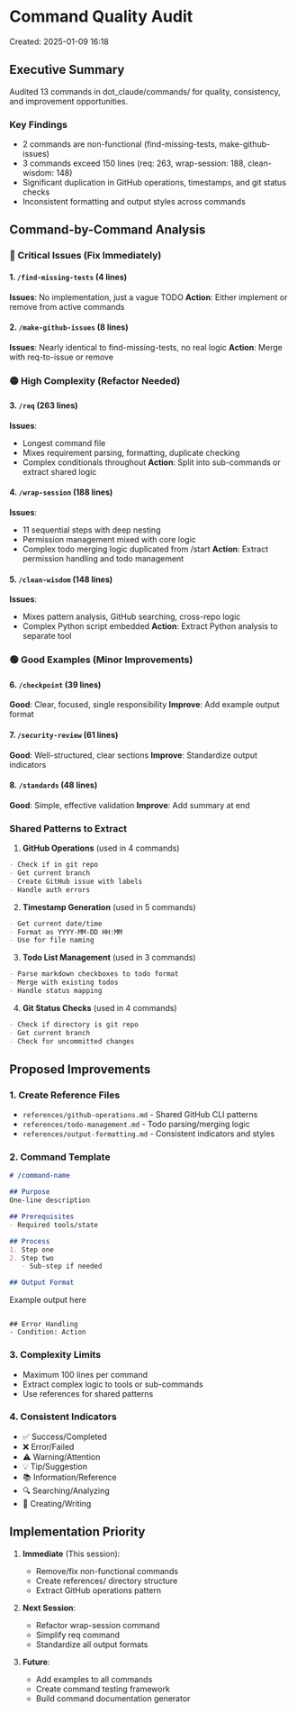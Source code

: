 # Command Quality Audit
Created: 2025-01-09 16:18

## Executive Summary

Audited 13 commands in dot_claude/commands/ for quality, consistency, and improvement opportunities.

### Key Findings
- 2 commands are non-functional (find-missing-tests, make-github-issues)
- 3 commands exceed 150 lines (req: 263, wrap-session: 188, clean-wisdom: 148)
- Significant duplication in GitHub operations, timestamps, and git status checks
- Inconsistent formatting and output styles across commands

## Command-by-Command Analysis

### 🔴 Critical Issues (Fix Immediately)

#### 1. `/find-missing-tests` (4 lines)
**Issues**: No implementation, just a vague TODO
**Action**: Either implement or remove from active commands

#### 2. `/make-github-issues` (8 lines)  
**Issues**: Nearly identical to find-missing-tests, no real logic
**Action**: Merge with req-to-issue or remove

### 🟡 High Complexity (Refactor Needed)

#### 3. `/req` (263 lines)
**Issues**: 
- Longest command file
- Mixes requirement parsing, formatting, duplicate checking
- Complex conditionals throughout
**Action**: Split into sub-commands or extract shared logic

#### 4. `/wrap-session` (188 lines)
**Issues**:
- 11 sequential steps with deep nesting
- Permission management mixed with core logic
- Complex todo merging logic duplicated from /start
**Action**: Extract permission handling and todo management

#### 5. `/clean-wisdom` (148 lines)
**Issues**:
- Mixes pattern analysis, GitHub searching, cross-repo logic
- Complex Python script embedded
**Action**: Extract Python analysis to separate tool

### 🟢 Good Examples (Minor Improvements)

#### 6. `/checkpoint` (39 lines)
**Good**: Clear, focused, single responsibility
**Improve**: Add example output format

#### 7. `/security-review` (61 lines)
**Good**: Well-structured, clear sections
**Improve**: Standardize output indicators

#### 8. `/standards` (48 lines)
**Good**: Simple, effective validation
**Improve**: Add summary at end

### Shared Patterns to Extract

1. **GitHub Operations** (used in 4 commands)
```markdown
- Check if in git repo
- Get current branch  
- Create GitHub issue with labels
- Handle auth errors
```

2. **Timestamp Generation** (used in 5 commands)
```markdown
- Get current date/time
- Format as YYYY-MM-DD HH:MM
- Use for file naming
```

3. **Todo List Management** (used in 3 commands)
```markdown
- Parse markdown checkboxes to todo format
- Merge with existing todos
- Handle status mapping
```

4. **Git Status Checks** (used in 4 commands)
```markdown
- Check if directory is git repo
- Get current branch
- Check for uncommitted changes
```

## Proposed Improvements

### 1. Create Reference Files
- `references/github-operations.md` - Shared GitHub CLI patterns
- `references/todo-management.md` - Todo parsing/merging logic
- `references/output-formatting.md` - Consistent indicators and styles

### 2. Command Template
```markdown
# /command-name

## Purpose
One-line description

## Prerequisites
- Required tools/state

## Process
1. Step one
2. Step two
   - Sub-step if needed

## Output Format
```
Example output here
```

## Error Handling
- Condition: Action
```

### 3. Complexity Limits
- Maximum 100 lines per command
- Extract complex logic to tools or sub-commands
- Use references for shared patterns

### 4. Consistent Indicators
- ✅ Success/Completed
- ❌ Error/Failed  
- ⚠️ Warning/Attention
- 💡 Tip/Suggestion
- 📚 Information/Reference
- 🔍 Searching/Analyzing
- 📝 Creating/Writing

## Implementation Priority

1. **Immediate** (This session):
   - Remove/fix non-functional commands
   - Create references/ directory structure
   - Extract GitHub operations pattern

2. **Next Session**:
   - Refactor wrap-session command
   - Simplify req command
   - Standardize all output formats

3. **Future**:
   - Add examples to all commands
   - Create command testing framework
   - Build command documentation generator
